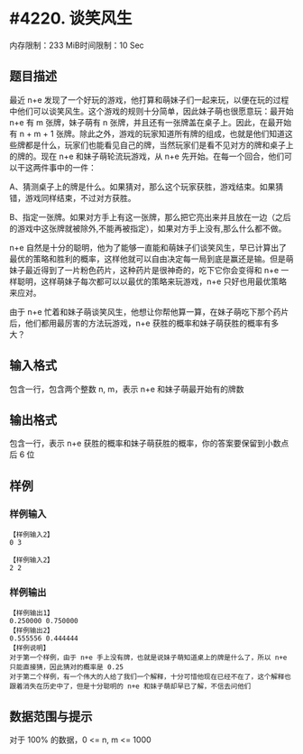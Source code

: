 # #4220. 谈笑风生

内存限制：233 MiB时间限制：10 Sec

## 题目描述

最近 n+e 发现了一个好玩的游戏，他打算和萌妹子们一起来玩，以便在玩的过程中他们可以谈笑风生。这个游戏的规则十分简单，因此妹子萌也很愿意玩：最开始 n+e 有 m 张牌，妹子萌有 n 张牌，并且还有一张牌盖在桌子上。因此，在最开始有 n + m + 1 张牌。除此之外，游戏的玩家知道所有牌的组成，也就是他们知道这些牌都是什么，玩家们也能看见自己的牌，当然玩家们是看不见对方的牌和桌子上的牌的。现在 n+e 和妹子萌轮流玩游戏，从 n+e 先开始。在每一个回合，他们可以干这两件事中的一件：

A、猜测桌子上的牌是什么。如果猜对，那么这个玩家获胜，游戏结束。如果猜错，游戏同样结束，不过对方获胜。

B、指定一张牌。如果对方手上有这一张牌，那么把它亮出来并且放在一边（之后的游戏中这张牌就被除外,不能再被指定），如果对方手上没有,那么什么都不做。

n+e 自然是十分的聪明，他为了能够一直能和萌妹子们谈笑风生，早已计算出了最优的策略和胜利的概率，这样他就可以自由决定每一局到底是赢还是输。但是萌妹子最近得到了一片粉色药片，这种药片是很神奇的，吃下它你会变得和 n+e 一样聪明，这样萌妹子每次都可以以最优的策略来玩游戏，n+e 只好也用最优策略来应对。

由于 n+e 忙着和妹子萌谈笑风生，他想让你帮他算一算，在妹子萌吃下那个药片后，他们都用最厉害的方法玩游戏，n+e 获胜的概率和妹子萌获胜的概率有多大？

## 输入格式

包含一行，包含两个整数 n, m，表示 n+e 和妹子萌最开始有的牌数

## 输出格式

包含一行，表示 n+e 获胜的概率和妹子萌获胜的概率，你的答案要保留到小数点后 6 位

## 样例

### 样例输入

    
    【样例输入2】
    0 3
    
    【样例输入2】
    2 2
    

### 样例输出

    
    【样例输出1】
    0.250000 0.750000
    【样例输出2】
    0.555556 0.444444
    【样例说明】
    对于第一个样例，由于 n+e 手上没有牌，也就是说妹子萌知道桌上的牌是什么了，所以 n+e 只能直接猜，因此猜对的概率是 0.25
    对于第二个样例，有一个伟大的人给了我们一个解释，十分可惜他现在已经不在了，这个解释也跟着消失在历史中了，但是十分聪明的 n+e 和妹子萌却早已了解，不信去问他们
    

## 数据范围与提示

对于 100% 的数据，0 <= n, m <= 1000

